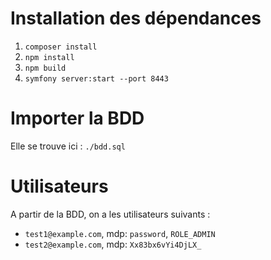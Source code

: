 # Installation des dépendances

1. `composer install` 
2. `npm install`
3. `npm build`
4. `symfony server:start --port 8443`

# Importer la BDD

Elle se trouve ici : `./bdd.sql`

# Utilisateurs

A partir de la BDD, on a les utilisateurs suivants :
- `test1@example.com`, mdp: `password`, `ROLE_ADMIN`
- `test2@example.com`, mdp: `Xx83bx6vYi4DjLX_`